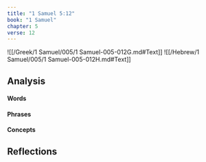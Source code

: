 ```yaml
---
title: "1 Samuel 5:12"
book: "1 Samuel"
chapter: 5
verse: 12
---
```

![[/Greek/1 Samuel/005/1 Samuel-005-012G.md#Text]]
![[/Hebrew/1 Samuel/005/1 Samuel-005-012H.md#Text]]

## Analysis

#### Words

#### Phrases

#### Concepts

## Reflections
